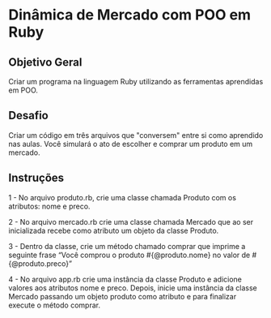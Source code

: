 # Dinâmica de Mercado com POO em Ruby

## Objetivo Geral

Criar um programa na linguagem Ruby utilizando as ferramentas aprendidas em POO.

## Desafio

Criar um código em três arquivos que "conversem" entre si como aprendido nas aulas. Você simulará o ato de escolher e comprar um produto em um mercado.

## Instruções
1 - No arquivo produto.rb, crie uma classe chamada Produto com os atributos: nome e preco. 

2 - No arquivo mercado.rb crie uma classe chamada Mercado que ao ser inicializada recebe como atributo um objeto da classe Produto. 

3 - Dentro da classe, crie um método chamado comprar que imprime a seguinte frase “Você comprou o produto #{@produto.nome} no valor de #{@produto.preco}” 

4 - No arquivo app.rb crie uma instância da classe Produto e adicione valores aos atributos nome e preco. Depois, inicie uma instância da classe Mercado passando um objeto produto como atributo e para finalizar execute o método comprar.